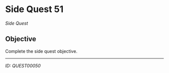 # Side Quest 51

*Side Quest*

## Objective
Complete the side quest objective.

---
*ID: QUEST00050*